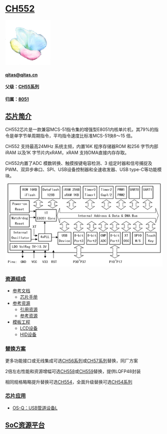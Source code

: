 ﻿# [CH552](https://github.com/sochub/CH552) 
[![sites](SoC/SoC.png)](http://www.qitas.cn) 
####  qitas@qitas.cn
#### 父级：[CH55系列](https://github.com/sochub/CH55)
#### 归属：[8051](https://github.com/sochub/8051) 

## [芯片简介](https://github.com/sochub/CH552/wiki)

CH552芯片是一款兼容MCS-51指令集的增强型E8051内核单片机，其79%的指令是单字节单周期指令，平均指令速度比标准MCS-51快8～15 倍。

CH552 支持最高24MHz 系统主频，内置16K 程序存储器ROM 和256 字节内部iRAM 以及1K 字节片内xRAM，xRAM 支持DMA直接内存存取。

CH552内置了ADC 模数转换、触摸按键电容检测、3 组定时器和信号捕捉及PWM、双异步串口、SPI、USB设备控制器和全速收发器、USB type-C等功能模块。

[![sites](SoC/CH552.png)](http://www.wch.cn/products/CH552.html) 

### [资源组成](https://github.com/sochub/CH552)

* [参考文档](docs/)
	* [芯片手册](docs/)
* [参考资源](src/)
	* [引用资源](src/include)
	* [参考资源](src/examples)
* [模板工程](demo/)
	* [LCD设备](demo/LCD)
	* [HID设备](demo/HID)
	
### [替换方案](https://github.com/sochub/CH552)

更多功能接口或无线集成可选[CH56系列](https://github.com/sochub/CH56)或[CH57系列](https://github.com/sochub/CH57)替换，同厂方案

2倍左右性能和资源增幅可选[CH558](https://github.com/sochub/CH558)或[CH559](https://github.com/sochub/CH559)替换，提供LQFP48封装

相同规格略略提升替换可选[CH554](https://github.com/sochub/CH554)，全面升级替换可选[CH54系列](https://github.com/sochub/CH54)

### [芯片应用](https://github.com/sochub/CH552)

* [OS-Q：USB管道设备L](https://github.com/OS-Q/D95)

##  [SoC资源平台](http://www.qitas.cn)
